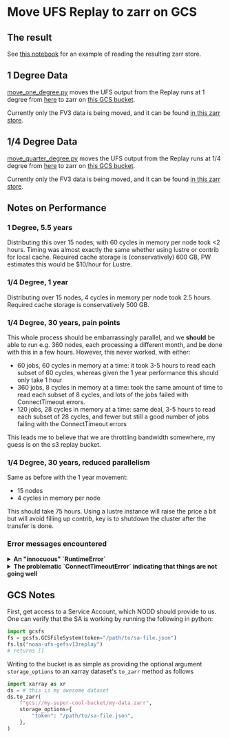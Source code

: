 # Move UFS Replay to zarr on GCS

## The result

See [this notebook](read_replay_gcs.ipynb) for an example of reading the
resulting zarr store.

## 1 Degree Data

[move_one_degree.py](move_one_degree.py)
moves the UFS output from the Replay runs at 1 degree from
[here](https://noaa-ufs-gefsv13replay-pds.s3.amazonaws.com/index.html#1deg/)
to zarr on
[this GCS bucket](https://console.cloud.google.com/storage/browser/noaa-ufs-gefsv13replay).

Currently only the FV3 data is being moved, and it can be found
[in this zarr store](https://console.cloud.google.com/storage/browser/noaa-ufs-gefsv13replay/ufs-hr1/1.00-degree/03h-freq/zarr/fv3.zarr).

## 1/4 Degree Data

[move_quarter_degree.py](move_quarter_degree.py)
moves the UFS output from the Replay runs at 1/4 degree from
[here](https://noaa-ufs-gefsv13replay-pds.s3.amazonaws.com/index.html)
to zarr on
[this GCS bucket](https://console.cloud.google.com/storage/browser/noaa-ufs-gefsv13replay).

Currently only the FV3 data is being moved, and it can be found
[in this zarr store](https://console.cloud.google.com/storage/browser/noaa-ufs-gefsv13replay/ufs-hr1/0.25-degree/03h-freq/zarr/fv3.zarr).


## Notes on Performance


### 1 Degree, 5.5 years

Distributing this over 15 nodes, with 60 cycles in memory per node took <2
hours.
Timing was almost exactly the same whether using lustre or contrib for local
cache.
Required cache storage is (conservatively) 600 GB, PW estimates this would be
$10/hour for Lustre.

### 1/4 Degree, 1 year

Distributing over 15 nodes, 4 cycles in memory per node took 2.5 hours.
Required cache storage is conservatively 500 GB.

### 1/4 Degree, 30 years, pain points

This whole process should be embarrassingly parallel, and we **should** be able
to run e.g. 360 nodes, each processing a different month, and be done with this
in a few hours.
However, this never worked, with either:
- 60 jobs, 60 cycles in memory at a time: it took 3-5 hours to read each subset of
  60 cycles, whereas given the 1 year performance this should only take 1 hour
- 360 jobs, 8 cycles in memory at a time: took the same amount of time to read
  each subset of 8 cycles, and lots of the jobs failed with ConnectTimeout
  errors.
- 120 jobs, 28 cycles in memory at a time: same deal, 3-5 hours to read each
  subset of 28 cycles, and fewer but still a good number of jobs failing with
  the ConnectTimeout errors

This leads me to believe that we are throttling bandwidth somewhere, my guess is
on the s3 replay bucket.


### 1/4 Degree, 30 years, reduced parallelism

Same as before with the 1 year movement:
- 15 nodes
- 4 cycles in memory per node

This should take 75 hours.
Using a lustre instance will raise the price a bit but will avoid filling up contrib,
key is to shutdown the cluster after the transfer is done.

### Error messages encountered

<details>
<summary><b>An "innocuous" `RuntimeError`</b></summary>

```python
Traceback (most recent call last):
  File "<string>", line 9, in <module>
  File "/contrib/Tim.Smith/ufs2arco/examples/replay/replay_mover.py", line 114, in run
    xds = replay.open_dataset(list(cycles), **self.ods_kwargs(job_id))
          ^^^^^^^^^^^^^^^^^^^^^^^^^^^^^^^^^^^^^^^^^^^^^^^^^^^^^^^^^^^^
  File "/contrib/Tim.Smith/ufs2arco/ufs2arco/fv3dataset.py", line 28, in open_dataset
    xds = super().open_dataset(cycles, fsspec_kwargs, **kwargs)
          ^^^^^^^^^^^^^^^^^^^^^^^^^^^^^^^^^^^^^^^^^^^^^^^^^^^^^
  File "/contrib/Tim.Smith/ufs2arco/ufs2arco/ufsdataset.py", line 153, in open_dataset
    xds = xr.open_mfdataset(files, **kw)
          ^^^^^^^^^^^^^^^^^^^^^^^^^^^^^^
  File "/contrib/Tim.Smith/miniconda3/envs/ufs2arco/lib/python3.11/site-packages/xarray/backends/api.py", line 1035, in open_mfdataset
    datasets, closers = dask.compute(datasets, closers)
                        ^^^^^^^^^^^^^^^^^^^^^^^^^^^^^^^
  File "/contrib/Tim.Smith/miniconda3/envs/ufs2arco/lib/python3.11/site-packages/dask/base.py", line 628, in compute
    results = schedule(dsk, keys, **kwargs)
              ^^^^^^^^^^^^^^^^^^^^^^^^^^^^^
  File "/contrib/Tim.Smith/miniconda3/envs/ufs2arco/lib/python3.11/site-packages/xarray/backends/api.py", line 573, in open_dataset
    backend_ds = backend.open_dataset(
                 ^^^^^^^^^^^^^^^^^^^^^
  File "/contrib/Tim.Smith/miniconda3/envs/ufs2arco/lib/python3.11/site-packages/xarray/backends/h5netcdf_.py", line 414, in open_dataset
    ds = store_entrypoint.open_dataset(
         ^^^^^^^^^^^^^^^^^^^^^^^^^^^^^^
  File "/contrib/Tim.Smith/miniconda3/envs/ufs2arco/lib/python3.11/site-packages/xarray/backends/store.py", line 43, in open_dataset
    vars, attrs = filename_or_obj.load()
                  ^^^^^^^^^^^^^^^^^^^^^^
  File "/contrib/Tim.Smith/miniconda3/envs/ufs2arco/lib/python3.11/site-packages/xarray/backends/common.py", line 210, in load
    (_decode_variable_name(k), v) for k, v in self.get_variables().items()
                                              ^^^^^^^^^^^^^^^^^^^^
  File "/contrib/Tim.Smith/miniconda3/envs/ufs2arco/lib/python3.11/site-packages/xarray/backends/h5netcdf_.py", line 228, in get_variables
    return FrozenDict(
           ^^^^^^^^^^^
  File "/contrib/Tim.Smith/miniconda3/envs/ufs2arco/lib/python3.11/site-packages/xarray/core/utils.py", line 471, in FrozenDict
    return Frozen(dict(*args, **kwargs))
                  ^^^^^^^^^^^^^^^^^^^^^
  File "/contrib/Tim.Smith/miniconda3/envs/ufs2arco/lib/python3.11/site-packages/xarray/backends/h5netcdf_.py", line 229, in <genexpr>
    (k, self.open_store_variable(k, v)) for k, v in self.ds.variables.items()
        ^^^^^^^^^^^^^^^^^^^^^^^^^^^^^^
  File "/contrib/Tim.Smith/miniconda3/envs/ufs2arco/lib/python3.11/site-packages/xarray/backends/h5netcdf_.py", line 191, in open_store_variable
    dimensions = var.dimensions
                 ^^^^^^^^^^^^^^
  File "/contrib/Tim.Smith/miniconda3/envs/ufs2arco/lib/python3.11/site-packages/h5netcdf/core.py", line 260, in dimensions
    self._dimensions = self._lookup_dimensions()
                       ^^^^^^^^^^^^^^^^^^^^^^^^^
  File "/contrib/Tim.Smith/miniconda3/envs/ufs2arco/lib/python3.11/site-packages/h5netcdf/core.py", line 141, in _lookup_dimensions
    "_Netcdf4Coordinates" in attrs
  File "h5py/_objects.pyx", line 54, in h5py._objects.with_phil.wrapper
  File "h5py/_objects.pyx", line 55, in h5py._objects.with_phil.wrapper
  File "/contrib/Tim.Smith/miniconda3/envs/ufs2arco/lib/python3.11/site-packages/h5py/_hl/attrs.py", line 272, in __contains__
    return h5a.exists(self._id, self._e(name))
           ^^^^^^^^^^^^^^^^^^^^^^^^^^^^^^^^^^^
  File "h5py/_objects.pyx", line 54, in h5py._objects.with_phil.wrapper
  File "h5py/_objects.pyx", line 55, in h5py._objects.with_phil.wrapper
  File "h5py/h5a.pyx", line 103, in h5py.h5a.exists
RuntimeError: Can't synchronously determine if attribute exists by name (incorrect metadata checksum after all read attempts)
```

</details>


<details>
<summary><b>The problematic `ConnectTimeoutError` indicating that things are not going well</b></summary>

```python
Traceback (most recent call last):
  File "/contrib/Tim.Smith/miniconda3/envs/ufs2arco/lib/python3.11/site-packages/aiohttp/connector.py", line 980, in _wrap_create_connection
    return await self._loop.create_connection(*args, **kwargs)  # type: ignore[return-value]  # noqa
           ^^^^^^^^^^^^^^^^^^^^^^^^^^^^^^^^^^^^^^^^^^^^^^^^^^^
  File "/contrib/Tim.Smith/miniconda3/envs/ufs2arco/lib/python3.11/asyncio/base_events.py", line 1069, in create_connection
    sock = await self._connect_sock(
           ^^^^^^^^^^^^^^^^^^^^^^^^^
  File "/contrib/Tim.Smith/miniconda3/envs/ufs2arco/lib/python3.11/asyncio/base_events.py", line 973, in _connect_sock
    await self.sock_connect(sock, address)
  File "/contrib/Tim.Smith/miniconda3/envs/ufs2arco/lib/python3.11/asyncio/selector_events.py", line 634, in sock_connect
    return await fut
           ^^^^^^^^^
asyncio.exceptions.CancelledError

During handling of the above exception, another exception occurred:

Traceback (most recent call last):
  File "/contrib/Tim.Smith/miniconda3/envs/ufs2arco/lib/python3.11/site-packages/aiohttp/client.py", line 562, in _request
    conn = await self._connector.connect(
           ^^^^^^^^^^^^^^^^^^^^^^^^^^^^^^
  File "/contrib/Tim.Smith/miniconda3/envs/ufs2arco/lib/python3.11/site-packages/aiohttp/connector.py", line 540, in connect
    proto = await self._create_connection(req, traces, timeout)
            ^^^^^^^^^^^^^^^^^^^^^^^^^^^^^^^^^^^^^^^^^^^^^^^^^^^
  File "/contrib/Tim.Smith/miniconda3/envs/ufs2arco/lib/python3.11/site-packages/aiohttp/connector.py", line 901, in _create_connection
    _, proto = await self._create_direct_connection(req, traces, timeout)
               ^^^^^^^^^^^^^^^^^^^^^^^^^^^^^^^^^^^^^^^^^^^^^^^^^^^^^^^^^^
  File "/contrib/Tim.Smith/miniconda3/envs/ufs2arco/lib/python3.11/site-packages/aiohttp/connector.py", line 1178, in _create_direct_connection
    transp, proto = await self._wrap_create_connection(
                    ^^^^^^^^^^^^^^^^^^^^^^^^^^^^^^^^^^^
  File "/contrib/Tim.Smith/miniconda3/envs/ufs2arco/lib/python3.11/site-packages/aiohttp/connector.py", line 979, in _wrap_create_connection
    async with ceil_timeout(timeout.sock_connect):
  File "/contrib/Tim.Smith/miniconda3/envs/ufs2arco/lib/python3.11/site-packages/async_timeout/__init__.py", line 141, in __aexit__
    self._do_exit(exc_type)
  File "/contrib/Tim.Smith/miniconda3/envs/ufs2arco/lib/python3.11/site-packages/async_timeout/__init__.py", line 228, in _do_exit
    raise asyncio.TimeoutError
TimeoutError

The above exception was the direct cause of the following exception:

Traceback (most recent call last):
  File "/contrib/Tim.Smith/miniconda3/envs/ufs2arco/lib/python3.11/site-packages/aiobotocore/httpsession.py", line 208, in send
    response = await self._session.request(
               ^^^^^^^^^^^^^^^^^^^^^^^^^^^^
  File "/contrib/Tim.Smith/miniconda3/envs/ufs2arco/lib/python3.11/site-packages/aiohttp/client.py", line 566, in _request
    raise ServerTimeoutError(
aiohttp.client_exceptions.ServerTimeoutError: Connection timeout to host https://noaa-ufs-gefsv13replay-pds.s3.amazonaws.com/2022/01/2022012112/bfg_2022012112_fhr00_control

During handling of the above exception, another exception occurred:

Traceback (most recent call last):
  File "<string>", line 9, in <module>
  File "/contrib/Tim.Smith/ufs2arco/examples/replay/replay_mover.py", line 114, in run
    xds = replay.open_dataset(list(cycles), **self.ods_kwargs(job_id))
          ^^^^^^^^^^^^^^^^^^^^^^^^^^^^^^^^^^^^^^^^^^^^^^^^^^^^^^^^^^^^
  File "/contrib/Tim.Smith/ufs2arco/ufs2arco/fv3dataset.py", line 28, in open_dataset
    xds = super().open_dataset(cycles, fsspec_kwargs, **kwargs)
          ^^^^^^^^^^^^^^^^^^^^^^^^^^^^^^^^^^^^^^^^^^^^^^^^^^^^^
  File "/contrib/Tim.Smith/ufs2arco/ufs2arco/ufsdataset.py", line 147, in open_dataset
    with fsspec.open_files(fnames, **fsspec_kwargs) as files:
  File "/contrib/Tim.Smith/miniconda3/envs/ufs2arco/lib/python3.11/site-packages/fsspec/core.py", line 169, in __enter__
    self.files = fs.open_many(self)
                 ^^^^^^^^^^^^^^^^^^
  File "/contrib/Tim.Smith/miniconda3/envs/ufs2arco/lib/python3.11/site-packages/fsspec/implementations/cached.py", line 395, in <lambda>
    return lambda *args, **kw: getattr(type(self), item).__get__(self)(
                               ^^^^^^^^^^^^^^^^^^^^^^^^^^^^^^^^^^^^^^^^
  File "/contrib/Tim.Smith/miniconda3/envs/ufs2arco/lib/python3.11/site-packages/fsspec/implementations/cached.py", line 503, in open_many
    self.fs.get(downpath, downfn)
  File "/contrib/Tim.Smith/miniconda3/envs/ufs2arco/lib/python3.11/site-packages/fsspec/asyn.py", line 118, in wrapper
    return sync(self.loop, func, *args, **kwargs)
           ^^^^^^^^^^^^^^^^^^^^^^^^^^^^^^^^^^^^^^
  File "/contrib/Tim.Smith/miniconda3/envs/ufs2arco/lib/python3.11/site-packages/fsspec/asyn.py", line 103, in sync
    raise return_result
  File "/contrib/Tim.Smith/miniconda3/envs/ufs2arco/lib/python3.11/site-packages/fsspec/asyn.py", line 56, in _runner
    result[0] = await coro
                ^^^^^^^^^^
  File "/contrib/Tim.Smith/miniconda3/envs/ufs2arco/lib/python3.11/site-packages/fsspec/asyn.py", line 640, in _get
    return await _run_coros_in_chunks(
           ^^^^^^^^^^^^^^^^^^^^^^^^^^^
  File "/contrib/Tim.Smith/miniconda3/envs/ufs2arco/lib/python3.11/site-packages/fsspec/asyn.py", line 254, in _run_coros_in_chunks
    await asyncio.gather(*chunk, return_exceptions=return_exceptions),
    ^^^^^^^^^^^^^^^^^^^^^^^^^^^^^^^^^^^^^^^^^^^^^^^^^^^^^^^^^^^^^^^^^
  File "/contrib/Tim.Smith/miniconda3/envs/ufs2arco/lib/python3.11/asyncio/tasks.py", line 452, in wait_for
    return await fut
           ^^^^^^^^^
  File "/contrib/Tim.Smith/miniconda3/envs/ufs2arco/lib/python3.11/site-packages/s3fs/core.py", line 1224, in _get_file
    body, content_length = await _open_file(range=0)
                           ^^^^^^^^^^^^^^^^^^^^^^^^^
  File "/contrib/Tim.Smith/miniconda3/envs/ufs2arco/lib/python3.11/site-packages/s3fs/core.py", line 1215, in _open_file
    resp = await self._call_s3(
           ^^^^^^^^^^^^^^^^^^^^
  File "/contrib/Tim.Smith/miniconda3/envs/ufs2arco/lib/python3.11/site-packages/s3fs/core.py", line 348, in _call_s3
    return await _error_wrapper(
           ^^^^^^^^^^^^^^^^^^^^^
  File "/contrib/Tim.Smith/miniconda3/envs/ufs2arco/lib/python3.11/site-packages/s3fs/core.py", line 140, in _error_wrapper
    raise err
  File "/contrib/Tim.Smith/miniconda3/envs/ufs2arco/lib/python3.11/site-packages/s3fs/core.py", line 113, in _error_wrapper
    return await func(*args, **kwargs)
           ^^^^^^^^^^^^^^^^^^^^^^^^^^^
  File "/contrib/Tim.Smith/miniconda3/envs/ufs2arco/lib/python3.11/site-packages/aiobotocore/client.py", line 366, in _make_api_call
    http, parsed_response = await self._make_request(
                            ^^^^^^^^^^^^^^^^^^^^^^^^^
  File "/contrib/Tim.Smith/miniconda3/envs/ufs2arco/lib/python3.11/site-packages/aiobotocore/client.py", line 391, in _make_request
    return await self._endpoint.make_request(
           ^^^^^^^^^^^^^^^^^^^^^^^^^^^^^^^^^^
  File "/contrib/Tim.Smith/miniconda3/envs/ufs2arco/lib/python3.11/site-packages/aiobotocore/endpoint.py", line 100, in _send_request
    while await self._needs_retry(
          ^^^^^^^^^^^^^^^^^^^^^^^^
  File "/contrib/Tim.Smith/miniconda3/envs/ufs2arco/lib/python3.11/site-packages/aiobotocore/endpoint.py", line 262, in _needs_retry
    responses = await self._event_emitter.emit(
                ^^^^^^^^^^^^^^^^^^^^^^^^^^^^^^^
  File "/contrib/Tim.Smith/miniconda3/envs/ufs2arco/lib/python3.11/site-packages/aiobotocore/hooks.py", line 66, in _emit
    response = await resolve_awaitable(handler(**kwargs))
               ^^^^^^^^^^^^^^^^^^^^^^^^^^^^^^^^^^^^^^^^^^
  File "/contrib/Tim.Smith/miniconda3/envs/ufs2arco/lib/python3.11/site-packages/aiobotocore/_helpers.py", line 15, in resolve_awaitable
    return await obj
           ^^^^^^^^^
  File "/contrib/Tim.Smith/miniconda3/envs/ufs2arco/lib/python3.11/site-packages/aiobotocore/retryhandler.py", line 107, in _call
    if await resolve_awaitable(self._checker(**checker_kwargs)):
       ^^^^^^^^^^^^^^^^^^^^^^^^^^^^^^^^^^^^^^^^^^^^^^^^^^^^^^^^
  File "/contrib/Tim.Smith/miniconda3/envs/ufs2arco/lib/python3.11/site-packages/aiobotocore/_helpers.py", line 15, in resolve_awaitable
    return await obj
           ^^^^^^^^^
  File "/contrib/Tim.Smith/miniconda3/envs/ufs2arco/lib/python3.11/site-packages/aiobotocore/retryhandler.py", line 126, in _call
    should_retry = await self._should_retry(
                   ^^^^^^^^^^^^^^^^^^^^^^^^^
  File "/contrib/Tim.Smith/miniconda3/envs/ufs2arco/lib/python3.11/site-packages/aiobotocore/retryhandler.py", line 165, in _should_retry
    return await resolve_awaitable(
           ^^^^^^^^^^^^^^^^^^^^^^^^
  File "/contrib/Tim.Smith/miniconda3/envs/ufs2arco/lib/python3.11/site-packages/aiobotocore/_helpers.py", line 15, in resolve_awaitable
    return await obj
           ^^^^^^^^^
  File "/contrib/Tim.Smith/miniconda3/envs/ufs2arco/lib/python3.11/site-packages/aiobotocore/retryhandler.py", line 174, in _call
    checker(attempt_number, response, caught_exception)
  File "/contrib/Tim.Smith/miniconda3/envs/ufs2arco/lib/python3.11/site-packages/botocore/retryhandler.py", line 247, in __call__
    return self._check_caught_exception(
           ^^^^^^^^^^^^^^^^^^^^^^^^^^^^^
  File "/contrib/Tim.Smith/miniconda3/envs/ufs2arco/lib/python3.11/site-packages/botocore/retryhandler.py", line 416, in _check_caught_exception
    raise caught_exception
  File "/contrib/Tim.Smith/miniconda3/envs/ufs2arco/lib/python3.11/site-packages/aiobotocore/endpoint.py", line 181, in _do_get_response
    http_response = await self._send(request)
                    ^^^^^^^^^^^^^^^^^^^^^^^^^
  File "/contrib/Tim.Smith/miniconda3/envs/ufs2arco/lib/python3.11/site-packages/aiobotocore/endpoint.py", line 285, in _send
    return await self.http_session.send(request)
           ^^^^^^^^^^^^^^^^^^^^^^^^^^^^^^^^^^^^^
  File "/contrib/Tim.Smith/miniconda3/envs/ufs2arco/lib/python3.11/site-packages/aiobotocore/httpsession.py", line 245, in send
    raise ConnectTimeoutError(endpoint_url=request.url, error=e)
botocore.exceptions.ConnectTimeoutError: Connect timeout on endpoint URL: "https://noaa-ufs-gefsv13replay-pds.s3.amazonaws.com/2022/01/2022012112/bfg_2022012112_fhr00_control"
```
</details>

## GCS Notes


First, get access to a Service Account, which NODD should provide to us.
One can verify that the SA is working by running the following in python:
```python
import gcsfs
fs = gcsfs.GCSFileSystem(token="/path/to/sa-file.json")
fs.ls("noaa-ufs-gefsv13replay")
# returns []
```

Writing to the bucket is as simple as providing the optional argument
`storage_options` to an xarray dataset's `to_zarr` method as follows

```python
import xarray as xr
ds = # this is my awesome dataset
ds.to_zarr(
    f"gcs://my-super-cool-bucket/my-data.zarr",
    storage_options={
        "token": "/path/to/sa-file.json",
    },
)
```
